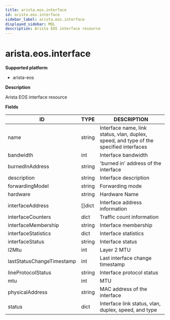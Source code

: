 ```yaml
---
title: arista.eos.interface
id: arista.eos.interface
sidebar_label: arista.eos.interface
displayed_sidebar: MQL
description: Arista EOS interface resource
---
```


# arista.eos.interface

**Supported platform**

- arista-eos

**Description**

Arista EOS interface resource

**Fields**

| ID                        | TYPE           | DESCRIPTION                                                                            |
| ------------------------- | -------------- | -------------------------------------------------------------------------------------- |
| name                      | string         | Interface name, link status, vlan, duplex, speed, and type of the specified interfaces |
| bandwidth                 | int            | Interface bandwidth                                                                    |
| burnedInAddress           | string         | 'burned in' address of the interface                                                   |
| description               | string         | Interface description                                                                  |
| forwardingModel           | string         | Forwarding mode                                                                        |
| hardware                  | string         | Hardware Name                                                                          |
| interfaceAddress          | &#91;&#93;dict | Interface address information                                                          |
| interfaceCounters         | dict           | Traffic count information                                                              |
| interfaceMembership       | string         | Interface membership                                                                   |
| interfaceStatistics       | dict           | Interface statistics                                                                   |
| interfaceStatus           | string         | Interface status                                                                       |
| l2Mtu                     | int            | Layer 2 MTU                                                                            |
| lastStatusChangeTimestamp | int            | Last interface change timestamp                                                        |
| lineProtocolStatus        | string         | Interface protocol status                                                              |
| mtu                       | int            | MTU                                                                                    |
| physicalAddress           | string         | MAC address of the interface                                                           |
| status                    | dict           | Interface link status, vlan, duplex, speed, and type                                   |
